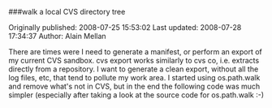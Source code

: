 ###walk a local CVS directory tree

Originally published: 2008-07-25 15:53:02
Last updated: 2008-07-28 17:34:37
Author: Alain Mellan

There are times were I need to generate a manifest, or perform an export of my current CVS sandbox. cvs export works similarly to cvs co, i.e. extracts directly from a repository. I want to generate a clean export, without all the log files, etc, that tend to pollute my work area. I started using os.path.walk and remove what's not in CVS, but in the end the following code was much simpler (especially after taking a look at the source code for os.path.walk :-)